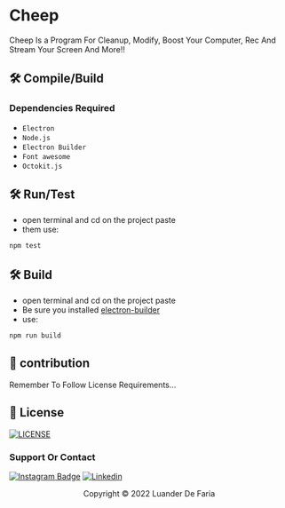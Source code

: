 # Cheep

Cheep Is a Program For Cleanup, Modify, Boost Your Computer, Rec And Stream Your Screen And More!!

##  🛠️ Compile/Build

### Dependencies Required
- `Electron`
- `Node.js`
- `Electron Builder`
- `Font awesome`
- `Octokit.js`

## 🛠️ Run/Test
- open terminal and cd on the project paste
- them use:
```sh
npm test
```

## 🛠️ Build
- open terminal and cd on the project paste
- Be sure you installed [electron-builder](https://www.electron.build/)
- use:
```sh
npm run build
```

## 🤝 contribution

Remember To Follow License Requirements...

## 🔖 License
[![LICENSE](https://img.shields.io/badge/MIT_License-E58080?style=for-the-badge&logo=bookstack&logoColor=white)](/LICENSE)

### Support Or Contact

[![Instagram Badge](https://img.shields.io/badge/Instagram-E4405F?style=for-the-badge&logo=instagram&logoColor=white)](https://instagram.com/luanderfarias/)
[![Linkedin](https://img.shields.io/badge/LinkedIn-0077B5?style=for-the-badge&logo=linkedin&logoColor=white)](https://www.linkedin.com/in/luander-de-faria-474269205/)

<p align="center">Copyright © 2022 Luander De Faria</p>
